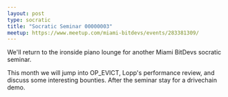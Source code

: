```yaml
---
layout: post
type: socratic
title: "Socratic Seminar 00000003"
meetup: https://www.meetup.com/miami-bitdevs/events/283381309/
---
```


We'll return to the ironside piano lounge for another Miami BitDevs socratic seminar.

This month we will jump into OP_EVICT, Lopp's performance review, and discuss some interesting bounties. After the seminar stay for a drivechain demo.